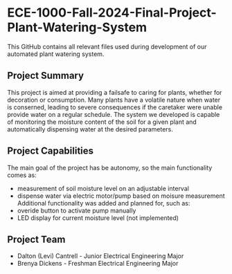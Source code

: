 # ECE-1000-Fall-2024-Final-Project-Plant-Watering-System
This GitHub contains all relevant files used during development of our automated plant watering system.
## Project Summary
This project is aimed at providing a failsafe to caring for plants, whether for decoration or consumption. Many plants have a volatile nature when water is conserned, leading to severe consequences if the caretaker were unable provide water on a regular schedule. The system we developed is capable of monitoring the moisture content of the soil for a given plant and automatically dispensing water at the desired parameters.
## Project Capabilities
The main goal of the project has be autonomy, so the main functionality comes as:
- measurement of soil moisture level on an adjustable interval
- dispense water via electric motor/pump based on moisure measurement
Additional functionality was added and planned for, such as:
- overide button to activate pump manually
- LED display for current moisture level (not implemented)
## Project Team
- Dalton (Levi) Cantrell - Junior Electrical Engineering Major
- Brenya Dickens - Freshman Electrical Engineering Major
